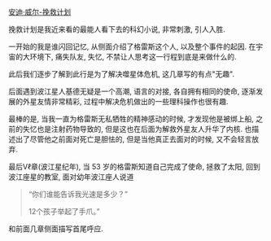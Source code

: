 [安迪·威尔-挽救计划](https://github.com/bxb100/blog/issues/4)

挽救计划是我近来看的最能人看下去的科幻小说, 非常刺激, 引人入胜.

一开始的我是谁闪回记忆, 从侧面介绍了格雷斯这个人, 以及整个事件的起因. 在宇宙的大环境下, 痛失队友, 失忆, 不禁让人思考这一行程到底是来做什么的.

此后我们逐步了解到此行是为了解决噬星体危机, 这几章写的有点"无趣".

后面遇到波江星人基德无疑是一个高潮, 语言的对接, 各自拥有相同的使命, 逐渐发展的外星友情非常精彩, 过程中解决危机做出的一些理科操作也很有趣.

最棒的是, 当我一直为格雷斯无私牺牲的精神感动的时候, 才发现他是被绑上船, 之前的失忆也是注射药物导致的, 但是这也在后面为解救外星友人升华了内核. 也描述出了尽管他之前面对死亡是胆怯的, 但是当他真正去面对的时候, 又不会轻言放弃.

最后Vℓ章(波江星纪年), 当 53 岁的格雷斯知道自己完成了使命, 拯救了太阳, 回到波江座星的教室, 面对幼年波江座人说道

>“你们谁能告诉我光速是多少？”
>
>12个孩子举起了手爪。”

和前面几章侧面描写首尾呼应.